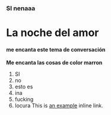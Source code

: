 ### SI nenaaa ###
# La noche del amor 
#### me encanta este tema de conversación
**Me encanta las cosas de color marron**
1. SI
2. no
3. esto es
4. ina
5. fucking
6. locura
This is [an example](https://fotografias.larazon.es/clipping/cmsimages02/2023/03/03/8C3A8D68-B935-47EF-B61B-3E2A4B80B695/alonso-fernando-spa-aston-martin-team-amr23-portrait-during-the-formula-1-gulf-air-bahrain-grand-prix-2023-1st-round-the-2023-fia-formula-one-world-ch_69.jpg?crop=4800,2700,x0,y249&width=1280&height=720&optimize=low&format=jpg"Title") inline link.
